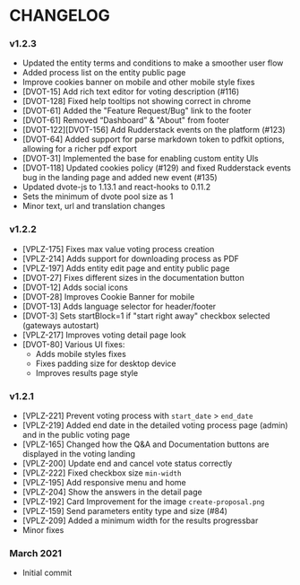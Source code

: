# CHANGELOG

### v1.2.3

- Updated the entity terms and conditions to make a smoother user flow
- Added process list on the entity public page
- Improve cookies banner on mobile and other mobile style fixes
- [DVOT-15] Add rich text editor for voting description (#116)
- [DVOT-128] Fixed help tooltips not showing correct in chrome
- [DVOT-61] Added the "Feature Request/Bug" link to the footer
- [DVOT-61] Removed “Dashboard” & "About" from footer
- [DVOT-122][DVOT-156] Add Rudderstack events on the platform (#123)
- [DVOT-64] Added support for parse markdown token to pdfkit options, allowing for a richer pdf export
- [DVOT-31] Implemented the base for enabling custom entity UIs
- [DVOT-118] Updated cookies policy (#129) and fixed Rudderstack events bug in the landing page and added new event (#135)
- Updated dvote-js to 1.13.1 and react-hooks to 0.11.2
- Sets the minimum of dvote pool size as 1
- Minor text, url and translation changes

### v1.2.2
- [VPLZ-175] Fixes max value voting process creation
- [VPLZ-214] Adds support for downloading process as PDF
- [VPLZ-197] Adds entity edit page and entity public page
- [DVOT-27] Fixes different sizes in the documentation button
- [DVOT-12] Adds social icons
- [DVOT-28] Improves Cookie Banner for mobile
- [DVOT-13] Adds language selector for header/footer
- [DVOT-3] Sets startBlock=1 if "start right away" checkbox selected (gateways autostart)
- [VPLZ-217] Improves voting detail page look
- [DVOT-80] Various UI fixes:
  - Adds mobile styles fixes
  - Fixes padding size for desktop device
  - Improves results page style

### v1.2.1

- [VPLZ-221] Prevent voting process with `start_date` > `end_date`
- [VPLZ-219] Added end date in the detailed voting process page (admin) and in the public voting page
- [VPLZ-165] Changed how the Q&A and Documentation buttons are displayed in the voting landing
- [VPLZ-200] Update end and cancel vote status correctly
- [VPLZ-222] Fixed checkbox size `min-width`
- [VPLZ-195] Add responsive menu and home
- [VPLZ-204] Show the answers in the detail page
- [VPLZ-192] Card Improvement for the image `create-proposal.png`
- [VPLZ-159] Send parameters entity type and size (#84)
- [VPLZ-209] Added a minimum width for the results progressbar
- Minor fixes

### March 2021

- Initial commit
